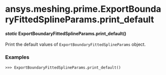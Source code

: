 <a id="ansys-meshing-prime-exportboundaryfittedsplineparams-print-default"></a>

# ansys.meshing.prime.ExportBoundaryFittedSplineParams.print_default

<a id="ansys.meshing.prime.ExportBoundaryFittedSplineParams.print_default"></a>

#### *static* ExportBoundaryFittedSplineParams.print_default()

Print the default values of `ExportBoundaryFittedSplineParams` object.

### Examples

```pycon
>>> ExportBoundaryFittedSplineParams.print_default()
```

<!-- !! processed by numpydoc !! -->
